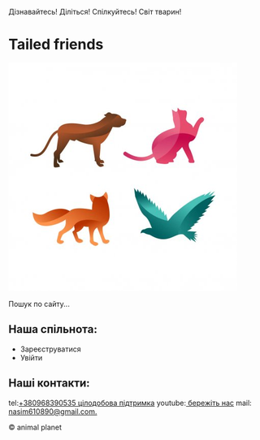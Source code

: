 <!DOCTYPE html>
<html lang="ru">
	<head>
		<meta http-equiv="content-type" content="text/html;charset=UTF-8" />
	<head>
	<body>
		<p>Дізнавайтесь! Діліться! Спілкуйтесь! Світ тварин!</p>
		<h1>Tailed friends</h1>
		<img src="img/logo.jpg" alt="">
		<p>Пошук по сайту...</p>
		<h2> Наша спільнота: </h2>
		<ul>
			<li>Зареєструватися</li> 
			<li>Увійти</li>
		</ul>
		<h2>Наші контакти:</h2>
		tel:<a href="tel:+380968390535">+380968390535 цілодобова підтримка</a>
		youtube:<a href="https://www.youtube.com/watch?v=-BJsomFxUrM"> бережіть нас</a>
		mail:<a href="https://mail.google.com/mail/u/0/?tab=rm#inbox"> nasim610890@gmail.com.</a>
		<p>© animal planet </p>
	</body>
</html>